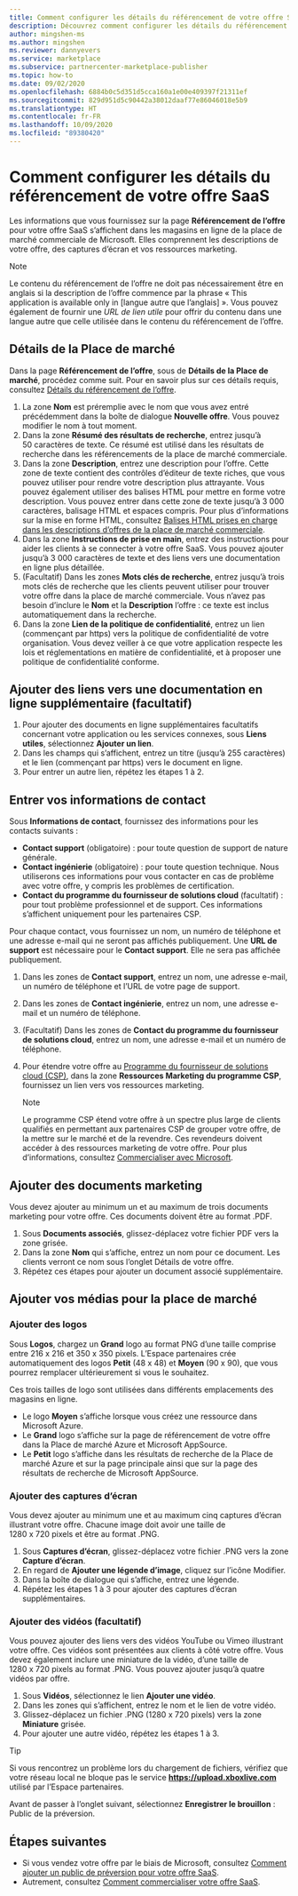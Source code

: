 ```yaml
---
title: Comment configurer les détails du référencement de votre offre SaaS dans l’Espace partenaires Microsoft
description: Découvrez comment configurer les détails du référencement de votre offre SaaS (Software as a Service) dans la place de marché commerciale de Microsoft.
author: mingshen-ms
ms.author: mingshen
ms.reviewer: dannyevers
ms.service: marketplace
ms.subservice: partnercenter-marketplace-publisher
ms.topic: how-to
ms.date: 09/02/2020
ms.openlocfilehash: 6884b0c5d351d5cca160a1e00e409397f21311ef
ms.sourcegitcommit: 829d951d5c90442a38012daaf77e86046018e5b9
ms.translationtype: HT
ms.contentlocale: fr-FR
ms.lasthandoff: 10/09/2020
ms.locfileid: "89380420"
---
```

# <a name="how-to-configure-your-saas-offer-listing-details"></a>Comment configurer les détails du référencement de votre offre SaaS

Les informations que vous fournissez sur la page **Référencement de l’offre** pour votre offre SaaS s’affichent dans les magasins en ligne de la place de marché commerciale de Microsoft. Elles comprennent les descriptions de votre offre, des captures d’écran et vos ressources marketing.

> [!NOTE]
> Le contenu du référencement de l’offre ne doit pas nécessairement être en anglais si la description de l’offre commence par la phrase « This application is available only in [langue autre que l’anglais] ». Vous pouvez également de fournir une *URL de lien utile* pour offrir du contenu dans une langue autre que celle utilisée dans le contenu du référencement de l’offre.

## <a name="marketplace-details"></a>Détails de la Place de marché

Dans la page **Référencement de l’offre**, sous de **Détails de la Place de marché**, procédez comme suit. Pour en savoir plus sur ces détails requis, consultez [Détails du référencement de l’offre](plan-saas-offer.md#offer-listing-details).

1. La zone **Nom** est préremplie avec le nom que vous avez entré précédemment dans la boîte de dialogue **Nouvelle offre**. Vous pouvez modifier le nom à tout moment.
1. Dans la zone **Résumé des résultats de recherche**, entrez jusqu’à 50 caractères de texte. Ce résumé est utilisé dans les résultats de recherche dans les référencements de la place de marché commerciale.
1. Dans la zone **Description**, entrez une description pour l’offre. Cette zone de texte contient des contrôles d’éditeur de texte riches, que vous pouvez utiliser pour rendre votre description plus attrayante. Vous pouvez également utiliser des balises HTML pour mettre en forme votre description. Vous pouvez entrer dans cette zone de texte jusqu’à 3 000 caractères, balisage HTML et espaces compris. Pour plus d’informations sur la mise en forme HTML, consultez [Balises HTML prises en charge dans les descriptions d’offres de la place de marché commerciale](supported-html-tags.md).
1. Dans la zone **Instructions de prise en main**, entrez des instructions pour aider les clients à se connecter à votre offre SaaS. Vous pouvez ajouter jusqu’à 3 000 caractères de texte et des liens vers une documentation en ligne plus détaillée.
1. (Facultatif) Dans les zones **Mots clés de recherche**, entrez jusqu’à trois mots clés de recherche que les clients peuvent utiliser pour trouver votre offre dans la place de marché commerciale. Vous n’avez pas besoin d’inclure le **Nom** et la **Description** l’offre : ce texte est inclus automatiquement dans la recherche.
1. Dans la zone **Lien de la politique de confidentialité**, entrez un lien (commençant par https) vers la politique de confidentialité de votre organisation. Vous devez veiller à ce que votre application respecte les lois et réglementations en matière de confidentialité, et à proposer une politique de confidentialité conforme.

## <a name="add-links-to-supplemental-online-documentation-optional"></a>Ajouter des liens vers une documentation en ligne supplémentaire (facultatif)

1. Pour ajouter des documents en ligne supplémentaires facultatifs concernant votre application ou les services connexes, sous **Liens utiles**, sélectionnez **Ajouter un lien**.
1. Dans les champs qui s’affichent, entrez un titre (jusqu’à 255 caractères) et le lien (commençant par https) vers le document en ligne.
1. Pour entrer un autre lien, répétez les étapes 1 à 2.

## <a name="enter-your-contact-information"></a>Entrer vos informations de contact

Sous **Informations de contact**, fournissez des informations pour les contacts suivants :

- **Contact support** (obligatoire) : pour toute question de support de nature générale.
- **Contact ingénierie** (obligatoire) : pour toute question technique. Nous utiliserons ces informations pour vous contacter en cas de problème avec votre offre, y compris les problèmes de certification.
- **Contact du programme du fournisseur de solutions cloud** (facultatif) : pour tout problème professionnel et de support. Ces informations s’affichent uniquement pour les partenaires CSP.

Pour chaque contact, vous fournissez un nom, un numéro de téléphone et une adresse e-mail qui ne seront pas affichés publiquement. Une **URL de support** est nécessaire pour le **Contact support**. Elle ne sera pas affichée publiquement.

1. Dans les zones de **Contact support**, entrez un nom, une adresse e-mail, un numéro de téléphone et l’URL de votre page de support.
1. Dans les zones de **Contact ingénierie**, entrez un nom, une adresse e-mail et un numéro de téléphone.
1. (Facultatif) Dans les zones de **Contact du programme du fournisseur de solutions cloud**, entrez un nom, une adresse e-mail et un numéro de téléphone.
1. Pour étendre votre offre au [Programme du fournisseur de solutions cloud (CSP)](cloud-solution-providers.md), dans la zone **Ressources Marketing du programme CSP**, fournissez un lien vers vos ressources marketing.

   > [!NOTE]
   > Le programme CSP étend votre offre à un spectre plus large de clients qualifiés en permettant aux partenaires CSP de grouper votre offre, de la mettre sur le marché et de la revendre. Ces revendeurs doivent accéder à des ressources marketing de votre offre. Pour plus d’informations, consultez [Commercialiser avec Microsoft](https://partner.microsoft.com/reach-customers/gtm).

## <a name="add-marketing-documents"></a>Ajouter des documents marketing

Vous devez ajouter au minimum un et au maximum de trois documents marketing pour votre offre. Ces documents doivent être au format .PDF.

1. Sous **Documents associés**, glissez-déplacez votre fichier PDF vers la zone grisée.
1. Dans la zone **Nom** qui s’affiche, entrez un nom pour ce document. Les clients verront ce nom sous l’onglet Détails de votre offre.
1. Répétez ces étapes pour ajouter un document associé supplémentaire.

## <a name="add-your-marketplace-media"></a>Ajouter vos médias pour la place de marché

### <a name="add-logos"></a>Ajouter des logos

Sous **Logos**, chargez un **Grand** logo au format PNG d’une taille comprise entre 216 x 216 et 350 x 350 pixels. L’Espace partenaires crée automatiquement des logos **Petit** (48 x 48) et **Moyen** (90 x 90), que vous pourrez remplacer ultérieurement si vous le souhaitez.

Ces trois tailles de logo sont utilisées dans différents emplacements des magasins en ligne.

- Le logo **Moyen** s’affiche lorsque vous créez une ressource dans Microsoft Azure.
- Le **Grand** logo s’affiche sur la page de référencement de votre offre dans la Place de marché Azure et Microsoft AppSource.
- Le **Petit** logo s’affiche dans les résultats de recherche de la Place de marché Azure et sur la page principale ainsi que sur la page des résultats de recherche de Microsoft AppSource.
   
### <a name="add-screenshots"></a>Ajouter des captures d’écran

Vous devez ajouter au minimum une et au maximum cinq captures d’écran illustrant votre offre. Chacune image doit avoir une taille de 1280 x 720 pixels et être au format .PNG.

1. Sous **Captures d’écran**, glissez-déplacez votre fichier .PNG vers la zone **Capture d’écran**.
2. En regard de **Ajouter une légende d’image**, cliquez sur l’icône Modifier.
3. Dans la boîte de dialogue qui s’affiche, entrez une légende.
4. Répétez les étapes 1 à 3 pour ajouter des captures d’écran supplémentaires.

### <a name="add-videos-optional"></a>Ajouter des vidéos (facultatif)

Vous pouvez ajouter des liens vers des vidéos YouTube ou Vimeo illustrant votre offre. Ces vidéos sont présentées aux clients à côté votre offre. Vous devez également inclure une miniature de la vidéo, d’une taille de 1280 x 720 pixels au format .PNG. Vous pouvez ajouter jusqu’à quatre vidéos par offre.

1. Sous **Vidéos**, sélectionnez le lien **Ajouter une vidéo**.
2. Dans les zones qui s’affichent, entrez le nom et le lien de votre vidéo.
3. Glissez-déplacez un fichier .PNG (1280 x 720 pixels) vers la zone **Miniature** grisée.
4. Pour ajouter une autre vidéo, répétez les étapes 1 à 3.

> [!TIP]
> Si vous rencontrez un problème lors du chargement de fichiers, vérifiez que votre réseau local ne bloque pas le service [ **https://upload.xboxlive.com** ](https://upload.xboxlive.com/) utilisé par l’Espace partenaires.

Avant de passer à l’onglet suivant, sélectionnez **Enregistrer le brouillon** : Public de la préversion.

## <a name="next-steps"></a>Étapes suivantes

- Si vous vendez votre offre par le biais de Microsoft, consultez [Comment ajouter un public de préversion pour votre offre SaaS](create-new-saas-offer-preview.md). 
- Autrement, consultez [Comment commercialiser votre offre SaaS](create-new-saas-offer-marketing.md).
